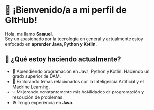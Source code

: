 # 👋 ¡Bienvenido/a a mi perfil de GitHub!

Hola, me llamo **Samuel**.  
Soy un apasionado por la tecnología en general y actualmente estoy enfocado en **aprender Java, Python y Kotlin**.

## 🚀 ¿Qué estoy haciendo actualmente?
- 🌱 Aprendiendo programación en Java, Python y Kotlin. Haciendo un grado superior de DAM.  
- 🤖 Explorando temas relacionados con la Inteligencia Artificial y el Machine Learning.  
- 💡 Mejorando constantemente mis habilidades de programación y resolución de problemas.  
- ⚙️ Tengo experiencia en **Java**.

